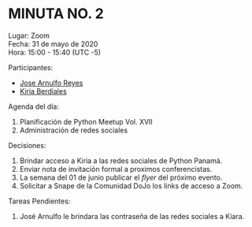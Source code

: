 # MINUTA NO. 2

Lugar: Zoom  
Fecha: 31 de mayo de 2020  
Hora: 15:00 - 15:40 (UTC -5)


Participantes:

- [Jose Arnulfo Reyes](https://www.linkedin.com/in/arnulfo-rh/)
- [Kiria Berdiales](https://www.linkedin.com/in/kiriaberdiales/)


Agenda del día:

1. Planificación de Python Meetup Vol. XVII
2. Administración de redes sociales


Decisiones:

1. Brindar acceso a Kiria a las redes sociales de Python Panamá.
2. Enviar nota de invitación formal a proximos conferencistas.
3. La semana del 01 de junio publicar el *flyer* del próximo evento.
4. Solicitar a Snape de la Comunidad DoJo los links de acceso a Zoom.

Tareas Pendientes:

1. José Arnulfo le brindara las contraseña de las redes sociales a Kiara.
